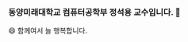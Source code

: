 ### 동양미래대학교 컴퓨터공학부 정석용 교수입니다. 👋 <br>
😄 함께여서 늘 행복합니다.
<!--
**syjung64/syjung64** is a ✨ _special_ ✨ repository because its `README.md` (this file) appears on your GitHub profile.

Here are some ideas to get you started:

- 🔭 I’m currently working on ...
- 🌱 I’m currently learning ...
- 👯 I’m looking to collaborate on ...
- 🤔 I’m looking for help with ...
- 💬 Ask me about ...
- 📫 How to reach me: ...
- 😄 Pronouns: ...
- ⚡ Fun fact: ...
-->
